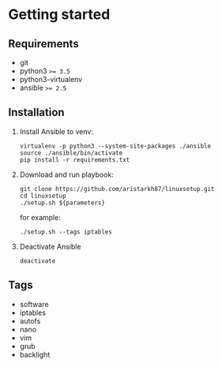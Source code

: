 
# Getting started
## Requirements
* git
* python3 `>= 3.5`
* python3-virtualenv
* ansible `>= 2.5`

## Installation
1. Install Ansible to venv:

       virtualenv -p python3 --system-site-packages ./ansible
       source ./ansible/bin/activate
       pip install -r requirements.txt
2. Download and run playbook:

       git clone https://github.com/aristarkh87/linuxsetup.git
       cd linuxsetup
       ./setup.sh ${parameters}
   for example:

       ./setup.sh --tags iptables
3. Deactivate Ansible

       deactivate
## Tags
* software
* iptables
* autofs
* nano
* vim
* grub
* backlight
